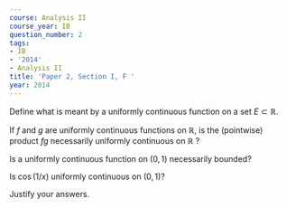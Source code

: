 ```yaml
---
course: Analysis II
course_year: IB
question_number: 2
tags:
- IB
- '2014'
- Analysis II
title: 'Paper 2, Section I, F '
year: 2014
---
```




Define what is meant by a uniformly continuous function on a set $E \subset \mathbb{R}$.

If $f$ and $g$ are uniformly continuous functions on $\mathbb{R}$, is the (pointwise) product $f g$ necessarily uniformly continuous on $\mathbb{R}$ ?

Is a uniformly continuous function on $(0,1)$ necessarily bounded?

Is $\cos (1 / x)$ uniformly continuous on $(0,1) ?$

Justify your answers.